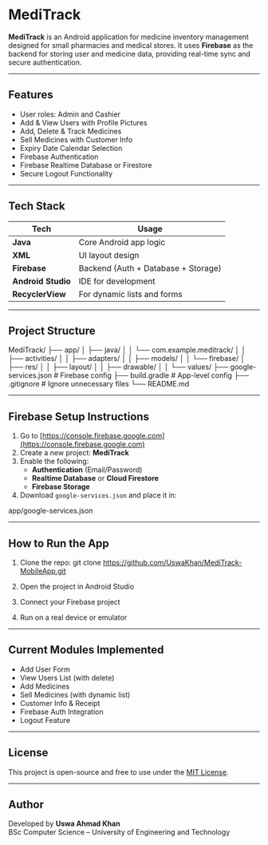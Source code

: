 # MediTrack 
**MediTrack** is an Android application for medicine inventory management designed for small pharmacies and medical stores. It uses **Firebase** as the backend for storing user and medicine data, providing real-time sync and secure authentication.

---

## Features

- User roles: Admin and Cashier
- Add & View Users with Profile Pictures
- Add, Delete & Track Medicines
- Sell Medicines with Customer Info
- Expiry Date Calendar Selection
- Firebase Authentication
- Firebase Realtime Database or Firestore
- Secure Logout Functionality

---

## Tech Stack

| Tech           | Usage                          |
|----------------|--------------------------------|
| **Java**       | Core Android app logic         |
| **XML**        | UI layout design               |
| **Firebase**   | Backend (Auth + Database + Storage) |
| **Android Studio** | IDE for development        |
| **RecyclerView** | For dynamic lists and forms  |

---

## Project Structure

MediTrack/
├── app/
│ ├── java/
│ │ └── com.example.meditrack/
│ │ ├── activities/
│ │ ├── adapters/
│ │ ├── models/
│ │ └── firebase/
│ ├── res/
│ │ ├── layout/
│ │ ├── drawable/
│ │ └── values/
├── google-services.json # Firebase config
├── build.gradle # App-level config
├── .gitignore # Ignore unnecessary files
└── README.md 


---

## Firebase Setup Instructions

1. Go to [https://console.firebase.google.com](https://console.firebase.google.com)
2. Create a new project: **MediTrack**
3. Enable the following:
   - **Authentication** (Email/Password)
   - **Realtime Database** or **Cloud Firestore**
   - **Firebase Storage**
4. Download `google-services.json` and place it in:
   
app/google-services.json

---

## How to Run the App

1. Clone the repo:
git clone https://github.com/UswaKhan/MediTrack-MobileApp.git

2. Open the project in Android Studio
3. Connect your Firebase project
4. Run on a real device or emulator

---


## Current Modules Implemented

- Add User Form 
- View Users List (with delete)
- Add Medicines
- Sell Medicines (with dynamic list)
- Customer Info & Receipt
- Firebase Auth Integration
- Logout Feature

---

## License

This project is open-source and free to use under the [MIT License](https://opensource.org/licenses/MIT).

---

## Author

Developed by **Uswa Ahmad Khan**  
BSc Computer Science – University of Engineering and Technology  

